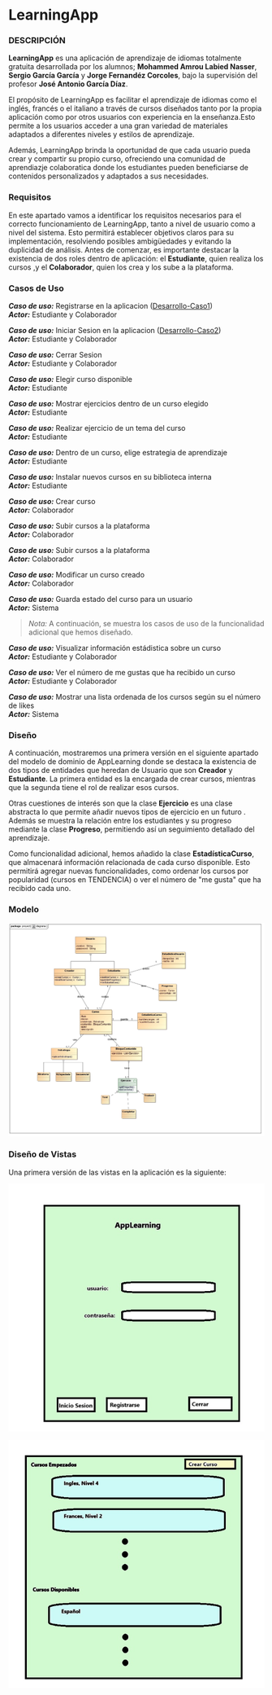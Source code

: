 ﻿# LearningApp

### DESCRIPCIÓN 

**LearningApp** es una aplicación de aprendizaje de idiomas totalmente gratuita desarrollada por los alumnos; **Mohammed Amrou Labied Nasser**, **Sergio García García** y **Jorge Fernandéz Corcoles**, bajo la supervisión del profesor **José Antonio García Díaz**.

El propósito de LearningApp es facilitar el aprendizaje de idiomas como el inglés, francés o el italiano a través de cursos diseñados tanto por la propia aplicación como por otros usuarios con experiencia en la enseñanza.Esto permite a los usuarios acceder a una gran variedad de materiales adaptados a diferentes niveles y estilos de aprendizaje. 

Además, LearningApp brinda la oportunidad de que cada usuario pueda crear y compartir su propio curso, ofreciendo una comunidad de aprendiazje colaboratica donde los estudiantes pueden beneficiarse de contenidos personalizados y adaptados a sus necesidades. 

### Requisitos

En este apartado vamos a identificar los requisitos necesarios para el correcto funcionamiento de LearningApp, tanto a nivel de usuario como a nivel del sistema. Esto permitirá establecer objetivos claros para su implementación, resolviendo posibles ambigüedades y evitando la duplicidad de análisis. Antes de comenzar, es importante destacar la existencia de dos roles dentro de aplicación: el **Estudiante**, quien realiza los cursos ,y el **Colaborador**, quien los crea y los sube a la plataforma.

### Casos de Uso

***Caso de uso:*** Registrarse en la aplicacion ([Desarrollo-Caso1](https://github.com/the-HaMo/PDS-proyect/blob/main/info/Desarrollo-Caso1.md))\
***Actor:*** Estudiante y Colaborador

***Caso de uso:*** Iniciar Sesion en la aplicacion ([Desarrollo-Caso2](https://github.com/the-HaMo/PDS-proyect/blob/main/info/Desarrollo-Caso2.md))\
***Actor:*** Estudiante y Colaborador 

***Caso de uso:*** Cerrar Sesion\
***Actor:*** Estudiante y Colaborador 

***Caso de uso:*** Elegir curso disponible\
***Actor:*** Estudiante 

***Caso de uso:*** Mostrar ejercicios dentro de un curso elegido\
***Actor:*** Estudiante

***Caso de uso:*** Realizar ejercicio de un tema del curso\
***Actor:*** Estudiante

***Caso de uso:*** Dentro de un curso, elige estrategia de aprendizaje\
***Actor:*** Estudiante

***Caso de uso:*** Instalar nuevos cursos en su biblioteca interna\
***Actor:*** Estudiante 

***Caso de uso:*** Crear curso\
***Actor:*** Colaborador

***Caso de uso:*** Subir cursos a la plataforma\
***Actor:*** Colaborador

***Caso de uso:*** Subir cursos a la plataforma\
***Actor:*** Colaborador

***Caso de uso:*** Modificar un curso creado\
***Actor:*** Colaborador

***Caso de uso:*** Guarda estado del curso para un usuario\
***Actor:*** Sistema

>_Nota:_ A continuación, se muestra los casos de uso de la funcionalidad adicional que hemos diseñado.

***Caso de uso:*** Visualizar información estádistica sobre un curso\
***Actor:*** Estudiante y Colaborador 

***Caso de uso:*** Ver el número de me gustas que ha recibido un curso\
***Actor:*** Estudiante y Colaborador 

***Caso de uso:*** Mostrar una lista ordenada de los cursos según su el número de likes\
***Actor:*** Sistema

### Diseño

A continuación, mostraremos una primera versión en el siguiente apartado del modelo de dominio de AppLearning donde se destaca la existencia de dos tipos de entidades que heredan de Usuario que son **Creador** y **Estudiante**. La primera entidad es la encargada de crear cursos, mientras que la segunda tiene el rol de realizar esos cursos. 

Otras cuestiones de interés son que la clase **Ejercicio** es una clase abstracta lo que permite añadir nuevos tipos de ejercicio en un futuro . Además se muestra la relación entre los estudiantes y su progreso mediante la clase **Progreso**, permitiendo así un seguimiento detallado del aprendizaje.

Como funcionalidad adicional, hemos añadido la clase **EstadísticaCurso**, que almacenará información relacionada de cada curso disponible. Esto permitirá agregar nuevas funcionalidades, como ordenar los cursos por popularidad (cursos en TENDENCIA) o ver el número de "me gusta" que ha recibido cada uno.

### Modelo

![Mdominio.V1-0](https://github.com/the-HaMo/PDS-proyect/blob/main/info/diagrama.jpg)

### Diseño de Vistas

Una primera versión de las vistas en la aplicación es la siguiente:

![Login.V1-0](https://github.com/the-HaMo/PDS-proyect/blob/main/info/login.jpg)

![MenuPrincipal.V1-0](https://github.com/the-HaMo/PDS-proyect/blob/main/info/menu_principal.jpg)




